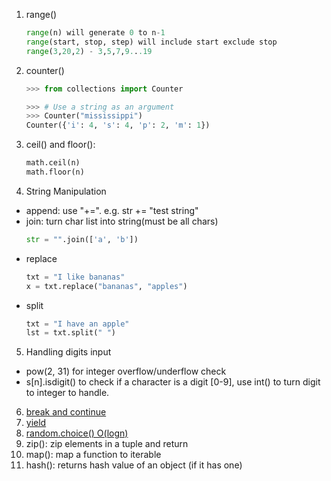 1. range()
    ```python
    range(n) will generate 0 to n-1
    range(start, stop, step) will include start exclude stop
    range(3,20,2) - 3,5,7,9...19
    ```
2. counter()
    ```python
    >>> from collections import Counter
    
    >>> # Use a string as an argument
    >>> Counter("mississippi")
    Counter({'i': 4, 's': 4, 'p': 2, 'm': 1})
    ```
3. ceil() and floor(): 
    ```python
    math.ceil(n)
    math.floor(n)
    ```
4. String Manipulation
- append: use "+=". e.g. str += "test string"
- join: turn char list into string(must be all chars)
    ```python
    str = "".join(['a', 'b'])
    ```
- replace
    ```python
    txt = "I like bananas"
    x = txt.replace("bananas", "apples")
    ```
- split
    ```python
    txt = "I have an apple"
    lst = txt.split(" ")
    ```
5. Handling digits input
- pow(2, 31) for integer overflow/underflow check
- s[n].isdigit() to check if a character is a digit [0-9], use int() to turn digit to integer to handle.
6. [break and continue](https://www.programiz.com/python-programming/break-continue)
7. [yield](https://www.geeksforgeeks.org/use-yield-keyword-instead-return-keyword-python/)
8. [random.choice() O(logn)](https://www.w3schools.com/python/ref_random_choice.asp)
9. zip(): zip elements in a tuple and return
10. map(): map a function to iterable
11. hash(): returns hash value of an object (if it has one)